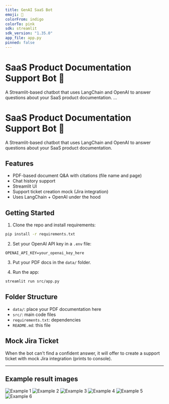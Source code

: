 ```yaml
---
title: GenAI SaaS Bot
emoji: 🤖
colorFrom: indigo
colorTo: pink
sdk: streamlit
sdk_version: "1.35.0"
app_file: app.py
pinned: false
---
```


# SaaS Product Documentation Support Bot 🤖

A Streamlit-based chatbot that uses LangChain and OpenAI to answer questions about your SaaS product documentation.
...


# SaaS Product Documentation Support Bot 🤖

A Streamlit-based chatbot that uses LangChain and OpenAI to answer questions about your SaaS product documentation.

## Features

- PDF-based document Q&A with citations (file name and page)
- Chat history support
- Streamlit UI
- Support ticket creation mock (Jira integration)
- Uses LangChain + OpenAI under the hood

## Getting Started

1. Clone the repo and install requirements:

```bash
pip install -r requirements.txt
```

2. Set your OpenAI API key in a `.env` file:

```env
OPENAI_API_KEY=your_openai_key_here
```

3. Put your PDF docs in the `data/` folder.

4. Run the app:

```bash
streamlit run src/app.py
```

## Folder Structure

- `data/`: place your PDF documentation here
- `src/`: main code files
- `requirements.txt`: dependencies
- `README.md`: this file

## Mock Jira Ticket

When the bot can't find a confident answer, it will offer to create a support ticket with mock Jira integration (prints to console).

---

## Example result images
![Example 1](Screenshot%202025-07-30%20at%2000.20.56.png)
![Example 2](Screenshot%202025-07-30%20at%2000.26.48.png)
![Example 3](Screenshot%202025-07-30%20at%2000.28.11.png)
![Example 4](Screenshot%202025-07-30%20at%2000.30.53.png)
![Example 5](Screenshot%202025-07-30%20at%2000.34.54.png)
![Example 6](Screenshot%202025-07-30%20at%2000.34.57.png)